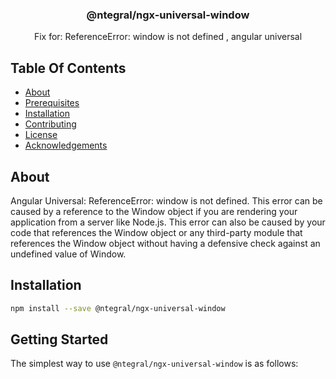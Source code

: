 <p align="center">
  <h3 align="center">
    @ntegral/ngx-universal-window
  </h3>

  <p align="center">
    Fix for: ReferenceError: window is not defined , angular universal
  </p>
</p>

## Table Of Contents

- [About](#about)
- [Prerequisites](#prerequisites)
- [Installation](#installation)
- [Contributing](#contributing)
- [License](#license)
- [Acknowledgements](#acknowledgements)


## About

Angular Universal: ReferenceError: window is not defined. This error can be caused by a reference to the Window object if you are rendering your application from a server like Node.js. This error can also be caused by your code that references the Window object or any third-party module that references the Window object without having a defensive check against an undefined value of Window.


## Installation

```bash
npm install --save @ntegral/ngx-universal-window
```

## Getting Started

The simplest way to use `@ntegral/ngx-universal-window` is as follows: